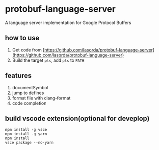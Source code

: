 # protobuf-language-server

A language server implementation for Google Protocol Buffers

## how to use

1. Get code from [https://github.com/lasorda/protobuf-language-server](https://github.com/lasorda/protobuf-language-server)
2. Build the target `pls`, add `pls` to `PATH`

## features

1. documentSymbol
2. jump to defines
3. format file with clang-format
4. code completion

## build vscode extension(optional for deveplop)

```shell
npm install -g vsce
npm install -g yarn
npm install
vsce package --no-yarn
```
